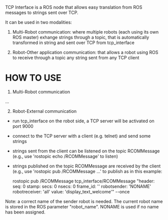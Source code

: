 TCP Interface is a ROS node that allows easy translation from ROS messages to strings sent over TCP.

It can be used in two modalities:

1) Multi-Robot communication: where multiple robots (each using its own ROS master) exhange strings through a topic, that is automatically transformed in string and sent over TCP from tcp_interface

2) Robot-Other application communication: that allows a robot using ROS to receive through a topic any string sent from any TCP client

HOW TO USE
==========

1) Multi-Robot communication

...


2) Robot-External communication

- run tcp_interface on the robot side, a TCP server will be activated on port 9000

- connect to the TCP server with a client (e.g. telnet) and send some strings

- strings sent from the client can be listened on the topic RCOMMessage
  (e.g., use 'rostopic echo /RCOMMessage' to listen) 

- strings published on the topic RCOMMessage are received by the client
  (e.g., use 'rostopic pub /RCOMMessage ...' to publish as in this example:
  
  
  rostopic pub /RCOMMessage tcp_interface/RCOMMessage "header:
  seq: 0
  stamp:
    secs: 0
    nsecs: 0
  frame_id: ''
  robotsender: 'NONAME'
  robotreceiver: 'all'
  value: 'display_text_welcome'" --once 


Note: a correct name of the sender robot is needed. 
The current robot name is stored in the ROS parameter "robot_name".
NONAME is used if no name has been assigned.



